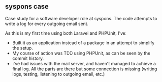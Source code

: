 
## syspons case

Case study for a software developer role at syspons. 
The code attempts to write a log for every outgoing email sent.

As this is my first time using both Laravel and PHPUnit, I've:
* Built it as an application instead of a package in an attempt to simplify the setup.
* My course of action was TDD using PHPUnit, as can be seen by the commit history.
* I've had issues with the mail server, and haven't managed to achieve a final log. All the parts are there but some connection is missing (writing logs, testing, listening to outgoing email, etc.)

